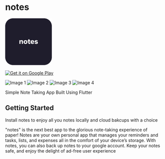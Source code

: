 # notes

![Getting Started](./logo.png)

<a href="https://play.google.com/store/apps/details?id=com.vlabs.notes"><img alt="Get it on Google Play" src="https://play.google.com/intl/en_us/badges/images/generic/en-play-badge.png" height=80px /></a>

![Image 1](https://play-lh.googleusercontent.com/jDTTVEqZ5bswMS4LV8xJRRNHpPrXy2m0eXWxfhaRgWKSQNASlpVtOUS_rrn35G-kyPcu=w720-h310-rw) ![Image 2](https://play-lh.googleusercontent.com/z0eRQuqotJP2OVc_V7-6ovnRlIJ6fvdTUNQpquDxekdORf7exczew4paePKxA7m0gYSr=w720-h310-rw) ![Image 3](https://play-lh.googleusercontent.com/lU1iszGeOaCWNG5qa3PshhHxN24eCfatGdItJzC5aBcnnuZ3D3-KKTQS6E9LirrZ8cM=w720-h310-rw) ![Image 4](https://play-lh.googleusercontent.com/N32UzxIMCLPNkRaHZV7TW931XBBgENfB25jyKbvXc3XLqg25QcD2-olycVsxP9iCuSGB=w720-h310-rw)

Simple Note Taking App Built Using Flutter

## Getting Started

Install notes to enjoy all you notes locally and cloud bakcups with a choice

"notes" is the next best app to the glorious note-taking experience of paper! Notes are your own personal app that manages your reminders and tasks, lists, and expenses all in the comfort of your device’s storage. With notes, you can also back up notes to your google account. Keep your notes safe, and enjoy the delight of ad-free user experience
